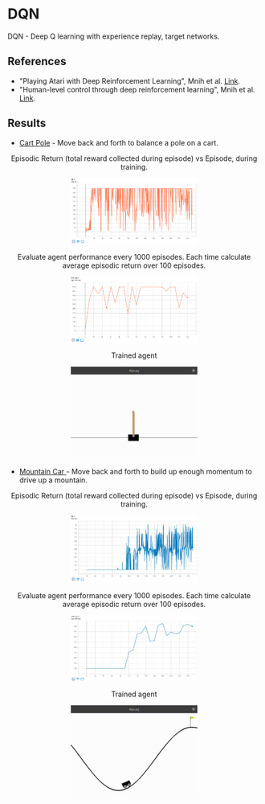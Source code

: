 # DQN

DQN - Deep Q learning with experience replay, target networks.

## References
* "Playing Atari with Deep Reinforcement Learning", Mnih et al. [Link](https://www.cs.toronto.edu/~vmnih/docs/dqn.pdf).
* "Human-level control through deep reinforcement learning", Mnih et al. [Link](https://web.stanford.edu/class/psych209/Readings/MnihEtAlHassibis15NatureControlDeepRL.pdf).

## Results
* [Cart Pole](https://gym.openai.com/envs/CartPole-v1/) - Move back and forth to balance a pole on a cart.

<p align="center">
Episodic Return (total reward collected during episode) vs Episode, during training.
</p>
<p align="center">
<img src="media/cartpole_train.png" width="50%" height="50%"/>
</p>

<p align="center">
Evaluate agent performance every 1000 episodes. Each time calculate average episodic return over 100 episodes.
</p>
<p align="center"> 
<img src="media/cartpole_eval.png" width="50%" height="50%"/>
</p>

<p align="center">
Trained agent
</p>
<p align="center">
<img src="media/cartpole_v1_trained.gif" width="50%" height="50%"/>
</p>

* [Mountain Car ](https://gym.openai.com/envs/MountainCar-v0/) - Move back and forth to build up enough momentum to drive up a mountain.

<p align="center">
Episodic Return (total reward collected during episode) vs Episode, during training.
</p>
<p align="center">
<img src="media/mountaincar_train.png" width="50%" height="50%"/>
</p>

<p align="center">
Evaluate agent performance every 1000 episodes. Each time calculate average episodic return over 100 episodes.
</p>
<p align="center">
<img src="media/mountaincar_eval.png" width="50%" height="50%"/>
</p>

<p align="center">
Trained agent
</p>
<p align="center">
<img src="media/mountain_car_v0_trained.gif" width="50%" height="50%"/>
</p>




